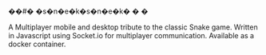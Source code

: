 ��#� �s�n�e�k�s�n�e�k�
�
�

A Multiplayer mobile and desktop tribute to the classic Snake game. Written in Javascript using Socket.io for multiplayer communication. Available as a docker container.
